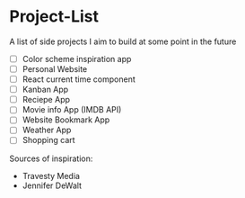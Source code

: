 # Project-List
A list of side projects I aim to build at some point in the future

* [ ] Color scheme inspiration app
* [ ] Personal Website
* [ ] React current time component
* [ ] Kanban App
* [ ] Reciepe App
* [ ] Movie info App (IMDB API)
* [ ] Website Bookmark App
* [ ] Weather App
* [ ] Shopping cart

Sources of inspiration:
* Travesty Media
* Jennifer DeWalt
